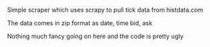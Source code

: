 Simple scraper which uses scrapy to pull tick data from histdata.com

The data comes in zip format as date, time bid, ask

Nothing much fancy going on here and the code is pretty ugly
